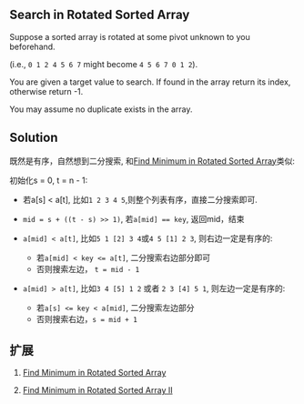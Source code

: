 ## Search in Rotated Sorted Array

Suppose a sorted array is rotated at some pivot unknown to you beforehand.

(i.e., `0 1 2 4 5 6 7` might become `4 5 6 7 0 1 2`).

You are given a target value to search. If found in the array return its index, otherwise return -1.

You may assume no duplicate exists in the array.

## Solution

既然是有序，自然想到二分搜索, 和[Find Minimum in Rotated Sorted Array](../FindMinimuminRotatedSortedArray)类似:

初始化s = 0, t = n - 1:

* 若a[s] < a[t], 比如`1 2 3 4 5`,则整个列表有序，直接二分搜索即可.
* `mid = s + ((t - s) >> 1)`, 若`a[mid] == key`, 返回mid，结束
* `a[mid] < a[t]`, 比如`5 1 [2] 3 4`或`4 5 [1] 2 3`, 则右边一定是有序的:

	+ 若`a[mid] < key <= a[t]`, 二分搜索右边部分即可
	+ 否则搜索左边， `t = mid - 1`

* `a[mid] > a[t]`, 比如`3 4 [5] 1 2` 或者 `2 3 [4] 5 1`, 则左边一定是有序的:

	+ 若`a[s] <= key < a[mid]`, 二分搜索左边部分
	+ 否则搜索右边，`s = mid + 1`

## 扩展

1. [Find Minimum in Rotated Sorted Array](../FindMinimuminRotatedSortedArray)

2. [Find Minimum in Rotated Sorted Array II](../FindMinimuminRotatedSortedArray2)

